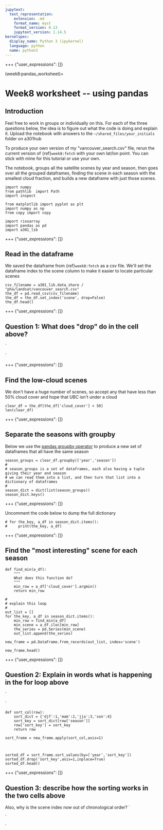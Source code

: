```yaml
---
jupytext:
  text_representation:
    extension: .md
    format_name: myst
    format_version: 0.13
    jupytext_version: 1.14.5
kernelspec:
  display_name: Python 3 (ipykernel)
  language: python
  name: python3
---
```


+++ {"user_expressions": []}

(week8:pandas_worksheet)=
# Week8 worksheet -- using pandas 

## Introduction

Feel free to work in groups or individually on this.  For each of the three questions below, the idea
is to figure out what the code is doing and explain it.  Upload the notebook with answers to the `~/shared_files/your_initials` folder on a301hub

To produce your own version of my "vancouver_search.csv" file, rerun the current version of {ref}`week8:fetch`
with your own lat/lon point.  You can stick with mine for this tutorial or use your own.

The notebook, groups all the satellite scenes by year and season, then goes over all the grouped dataframes,
finding the scene in each season with the smallest cloud fraction, and builds a new dataframe with
just those scenes.

```{code-cell} ipython3
import numpy
from pathlib  import Path
import inspect

from matplotlib import pyplot as plt
import numpy as np
from copy import copy

import rioxarray
import pandas as pd
import a301_lib
```

+++ {"user_expressions": []}

## Read in the dataframe

We saved the dataframe from {ref}`week8:fetch` as a csv file.  We'll set the dataframe index to the scene column
to make it easier to locate particular scenes

```{code-cell} ipython3
csv_filename = a301_lib.data_share / "pha/landsat/vancouver_search.csv"
the_df = pd.read_csv(csv_filename)
the_df = the_df.set_index('scene', drop=False)
the_df.head()
```

+++ {"user_expressions": []}

## Question 1:  What does "drop" do in the cell above?

`




`

+++ {"user_expressions": []}

## Find the low-cloud scenes

We don't have a huge number of scenes, so accept any that have less than 50% cloud cover and hope that UBC isn't under a cloud

```{code-cell} ipython3
clear_df = the_df[the_df['cloud_cover'] < 50]
len(clear_df)
```

+++ {"user_expressions": []}

## Separate the seasons with groupby

Below we use the [pandas groupby operator](https://realpython.com/pandas-groupby/)
to produce a new set of dataframes that all have the same season

```{code-cell} ipython3
season_groups = clear_df.groupby(['year','season'])
#
# season_groups is a set of dataframes, each also having a tuple giving their year and season
# we can read them into a list, and then turn that list into a dictionary of dataframes
#
season_dict = dict(list(season_groups))
season_dict.keys()
```

+++ {"user_expressions": []}

Uncomment the code below to dump the full dictionary

```{code-cell} ipython3
# for the_key, a_df in season_dict.items():
#     print(the_key, a_df)
```

+++ {"user_expressions": []}

## Find the "most interesting" scene for each season

```{code-cell} ipython3
def find_min(a_df):
    """
    What does this function do?
    """
    min_row = a_df['cloud_cover'].argmin()
    return min_row

#
# explain this loop
#
out_list = []
for the_key, a_df in season_dict.items():
    min_row = find_min(a_df)
    min_scene = a_df.iloc[min_row]
    the_series = pd.Series(min_scene)
    out_list.append(the_series)
    
new_frame = pd.DataFrame.from_records(out_list, index='scene')

new_frame.head()
```

+++ {"user_expressions": []}

## Question 2: Explain in words what is happening in the for loop above
`








`

```{code-cell} ipython3
def sort_col(row):
    sort_dict = {'djf':1,'mam':2,'jja':3,'son':4}
    sort_key = sort_dict[row['season']]
    row['sort_key'] = sort_key
    return row

sort_frame = new_frame.apply(sort_col,axis=1)

    
```

```{code-cell} ipython3
sorted_df = sort_frame.sort_values(by=['year','sort_key'])
sorted_df.drop('sort_key',axis=1,inplace=True)
sorted_df.head()
```

+++ {"user_expressions": []}

## Question 3: describe how the sorting works in the two cells above

Also, why is the scene index now out of chronological order?
`






`

`

```{code-cell} ipython3

```
